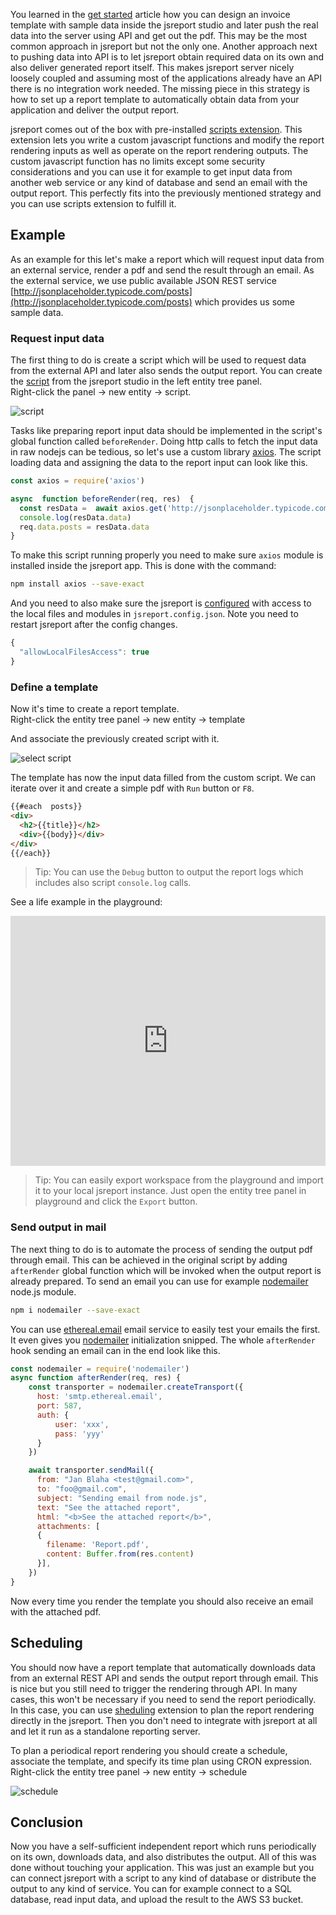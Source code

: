 
You learned in the [get started](/learn/get-started) article how you can design an invoice template with sample data inside the jsreport studio and later push the real data into the server using API and get out the pdf. This may be the most common approach in jsreport but not the only one. Another approach next to pushing data into API is to let jsreport obtain required data on its own and also deliver generated report itself. This makes jsreport server nicely loosely coupled and assuming most of the applications already have an API there is no integration work needed. The missing piece in this strategy is how to set up a report template to automatically obtain data from your application and deliver the output report.

jsreport comes out of the box with pre-installed [scripts extension](/learn/scripts). This extension lets you write a custom javascript functions and modify the report rendering inputs as well as operate on the report rendering outputs. The custom javascript function has no limits except some security considerations and you can use it for example to get input data from another web service or any kind of database and send an email with the output report. This perfectly fits into the previously mentioned strategy and you can use scripts extension to fulfill it.

## Example

As an example for this let's make a report which will request input data from an external service, render a pdf and send the result through an email.  As the external service, we use public available JSON REST service [http://jsonplaceholder.typicode.com/posts](http://jsonplaceholder.typicode.com/posts) which provides us some sample data.

### Request input data
The first thing to do is create a script which will be used to request data from the external API and later also sends the output report. You can create the [script](/learn/scripts) from the jsreport studio in the left entity tree panel.<br>
Right-click the panel -> new entity -> script.

![script](https://jsreport.net/img/script-create.png)

Tasks like preparing report input data should be implemented in the script's global function called `beforeRender`. Doing http calls to fetch the input data in raw nodejs can be tedious, so let's use a custom library [axios](https://github.com/axios/axios). The script loading data and assigning the data to the report input can look like this.

```js
const axios = require('axios')

async  function beforeRender(req, res)  {
  const resData =  await axios.get('http://jsonplaceholder.typicode.com/posts')
  console.log(resData.data)
  req.data.posts = resData.data
}
```
To make this script running properly you need to make sure `axios` module is installed inside the jsreport app. This is done with the command:

```sh
npm install axios --save-exact
```

And you need to also make sure the jsreport is [configured](/learn/configuration) with access to the local files and modules in `jsreport.config.json`. Note you need to restart jsreport after the config changes.
```js
{
  "allowLocalFilesAccess": true
}
```

### Define a template
Now it's time to create a report template. <br>
Right-click the entity tree panel -> new entity -> template

And associate the previously created script with it.

![select script](https://jsreport.net/img/script-select.png)

The template has now the input data filled from the custom script. We can iterate over it and create a simple pdf with `Run` button or `F8`.

```html
{{#each  posts}}
<div>
  <h2>{{title}}</h2>
  <div>{{body}}</div>
</div>
{{/each}}
```

> Tip: You can use the `Debug` button to output the report logs which includes also script `console.log` calls.

See a life example in the playground:
<iframe src='https://playground.jsreport.net/w/anon/hlybQAl8?embed=1' width="100%" height="400" frameborder="0"></iframe>

> Tip: You can easily export workspace from the playground and import it to your local jsreport instance. Just open the entity tree panel in playground and click the `Export` button.

### Send output in mail
The next thing to do is to automate the process of sending the output pdf through email. This can be achieved in the original script by adding `afterRender` global function which will be invoked when the output report is already prepared. To send an email you can use for example  [nodemailer](https://github.com/nodemailer/nodemailer) node.js module. 

```sh
npm i nodemailer --save-exact
```

You can use [ethereal.email](https://ethereal.email/) email service to easily test your emails the first. It even gives you [nodemailer](https://github.com/nodemailer/nodemailer) initialization snipped. The whole `afterRender` hook sending an email can in the end look like this.

```js
const nodemailer = require('nodemailer')
async function afterRender(req, res) {
    const transporter = nodemailer.createTransport({
      host: 'smtp.ethereal.email',
      port: 587,
      auth: {
          user: 'xxx',
          pass: 'yyy'
      }
    })  

    await transporter.sendMail({
      from: "Jan Blaha <test@gmail.com>",
      to: "foo@gmail.com",
      subject: "Sending email from node.js",
      text: "See the attached report",
      html: "<b>See the attached report</b>",
      attachments: [
      {  
        filename: 'Report.pdf',
        content: Buffer.from(res.content)
      }],
    })       
}
```

Now every time you render the template you should also receive an email with the attached pdf.

## Scheduling
You should now have a report template that automatically downloads data from an external REST API and sends the output report through email. This is nice but you still need to trigger the rendering through API. In many cases, this won't be necessary if you need to send the report periodically. In this case, you can use [sheduling](/learn/scheduling) extension to plan the report rendering directly in the jsreport. Then you don't need to integrate with jsreport at all and let it run as a standalone reporting server.

To plan a periodical report rendering you should create a schedule, associate the template, and specify its time plan using CRON expression.<br>
Right-click the entity tree panel -> new entity -> schedule

![schedule](https://jsreport.net/img/schedule.png?v2)

## Conclusion
Now you have a self-sufficient independent report which runs periodically on its own, downloads data, and also distributes the output. All of this was done without touching your application. This was just an example but you can connect jsreport with a script to any kind of database or distribute the output to any kind of service. You can for example connect to a SQL database, read input data, and upload the result to the AWS S3 bucket.
